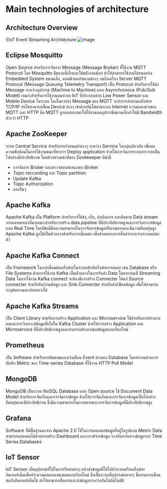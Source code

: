 # Main technologies of architecture

## Architecture Overview

![IoT Event Streaming Architecture ![image](https://github.com/user-attachments/assets/e0574075-9b00-4868-a49f-54fb8b1b50b0)


## Eclipse Mosquitto

Open Source สำหรับการจัดการ Message (Message Broker) ที่ใช้งาน MQTT Protocol โดย Mosquitto มีขนาดที่เล็กและใช้พลังงานน้อย ทำให้สามารถใช้งานได้บนบอร์ด Embedded System ขนาดเล็ก, คอมพิวเตอร์ขนาดต่างๆ จนถึงเครื่อง Server
MQTT Protocol (Message Queuing Telemetry Transport) เป็น Protocol สำหรับการใช้ส่ง Message ระหว่างอุปกรณ์ (Machine to Machine) แบบ Asynchronous (Pub/Sub Model) เหมาะสำหรับการใช้งานบนระบบ IoT ที่ประกอบด้วย Low Power Sensor และ Mobile Device ในระบบ โดยในการส่ง Message ของ MQTT จะทำการส่งผ่านเครือข่าย TCP/IP ทำให้สามารถเชื่อม Device ต่างๆ เข้าด้วยกันได้ผ่านระบบ Internet ความแตกต่างของ MQTT และ HTTP คือ MQTT ถูกออกแบบมาให้ใช้งานบนอุปกรณืขนาดเล็กทำให้มี Bandwidth ต่ำกว่า HTTP


## Apache ZooKeeper

ระบบ Central Service สำหรับการกำหนดค่าต่างๆ ระหว่าง Service ในกลุ่มเดียวกัน เพื่อลดความซับซ้อนในการใช้งานขณะที่ทำการ Deploy application ช่วยให้การจัดการระบบกระจายเป็นไปอย่างมีประสิทธิภาพ โดยตัวอย่างหน้าที่ของ Zookeeeper มีดังนี้
- การจัดการ Broker และตรวจสอบสถานะของ Broker
- Topic reccording และ Topic partition
- Update Kafka
- Topic Authorization
- และอื่นๆ

## Apache Kafka

Apache Kafka เป็น Platform สำหรับการใช้ส่ง, เก็บ, ดำเนินการ และติดตาม Data stream จากหลายแหล่งที่มาเหมาะสำหรับการสร้าง data pipeline ที่มีประสิทธิภาพสูงและการวิเคราะห์ข้อมูลแบบ Real Time โดยมีข้อดีคือความสามารถในการจัดการข้อมูลปริมาณมากและมีความยืดหยุ่นสูง 
Apache Kafka ถูกใช้เป็นตัวกลางสำหรับการเชื่อมต่อ เพื่อช่วยแยกกการสื่อสารระหว่างระบบแต่ละตัว 


## Apache Kafka Connect

เป็น Framework ในการเชื่อมต่อเครือข่ายในระบบเข้ากับเรือข่ายภายนอก เช่น Database หรือ File Systems ด้วยการใช้งาน Kafka เป็นตัวกลางในการรับส่ง Data โดยจะเน้นที่ Streaming Data ในการใช้งาน Kafka connect จะต้องมีการสร้าง Connecter ได้แก่ Source connecter สำหรับรับ/อ่านข้อมูล และ Sink Connecter สำหรับส่ง/เขียนข้อมูล เพื่อให้สามารถระบุต้นทางและปลายทางได้


## Apache Kafka Streams

เป็น Client Library สำหรับการสร้าง Application และ Microservice ใช้สำหรับการประมวลผลและการวิเคราะห์ข้อมูลที่เก็บใน Kafka Cluster ช่วยให้การสร้าง Application และ Microservice ที่มีประสิทธิภาพสูงและสามารถประมวลผลข้อมูลแบบเรียลไทม์

## Prometheus

เป็น Software สำหรับการติดตามและแจ้งเตือน Event ต่างของ Database โดยทำงานด้วยการบันทึก Metric ของ Time-series Database ที่ใช้งาน HTTP Pull Model

## MongoDB

MongoDB เป็นระบบ NoSQL Database แบบ Open source ใช้ Document Data Model สำหรับการจัดเก็บและการจัดการข้อมูล ช่วยให้การจัดเก็บและการจัดการข้อมูลเป็นไปอย่างยืดหยุ่นและมีประสิทธิภาพ ซึ่งมีความสามารถในการขยายและการจัดการข้อมูลที่มีประสิทธิภาพสูง

## Grafana

Software ที่มีพื้นฐานมาจาก Apache 2.0 ใช้ในการแสดงผลข้อมูลที่อยู่ในรูปแบบ Metric Data สามารถแสดงผลได้ด้วยการสร้าง Dashboard และกราฟจากข้อมูล รองรับการแสวงข้อมูลจาก Time Series Databases 

## IoT Sensor

IoT Sensor เป็นอุปกรณ์ที่ใช้ในการรับค่าต่างๆ แล้วส่งข้อมูลที่ได้ไปยังระบบหรือเครือข่ายอินเทอร์เน็ตเพื่อประมวลผลและแสดงผลแบบเรียลไทม์ ซึ่งเป็นระบบที่อุปกรณ์หลายๆ ชิ้นสามารถเชื่อมต่อกับอินเทอร์เน็ตได้ ทำให้สามารถสื่อสารและส่งข้อมูลระหว่างกันได้อัตโนมัติ